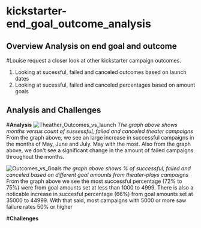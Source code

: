 # **kickstarter-end_goal_outcome_analysis**

## **Overview Analysis on end goal and outcome**
#Louise request a closer look at other kickstarter campaign outcomes.
1. Looking at sucessful, failed and canceled outcomes based on launch dates
2. Looking at sucessful, failed and canceled percentages based on amount goals

## **Analysis and Challenges**

#**Analysis**
![Theather_Outcomes_vs_launch](https://user-images.githubusercontent.com/96326293/147626344-76b76c4d-d59a-4282-946a-f1562cb36215.png)
*The graph above shows months versus count of sussessful, failed and canceled theater campaigns*
From the graph above, we see an large increase in successful campaigns in the months of May, June and July. May with the most.
Also from the graph above, we don't see a significant change in the amount of failed campaigns throughout the months.

![Outcomes_vs_Goals](https://user-images.githubusercontent.com/96326293/147630396-48a227d5-8cf6-41cf-80fd-82f1534a38f7.png)
*the graph above shows % of successful, failed and canceled based on different goal amounts from theater-plays campaigns*
From the graph above we see the most successful percentage (72% to 75%) were from goal amounts set at less than 1000 to 4999. 
There is also a noticable increase in succesful percentage (66%) from goal amounts set at 35000 to 44999.
With that said, most campaigns with 5000 or more saw failure rates 50% or higher

#**Challenges**

